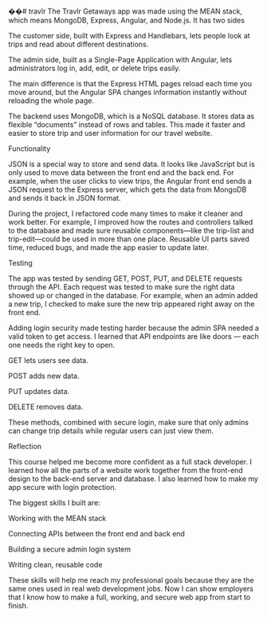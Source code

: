 ��#   t r a v l r 
 
 The Travlr Getaways app was made using the MEAN stack, which means MongoDB, Express, Angular, and Node.js. It has two sides

The customer side, built with Express and Handlebars, lets people look at trips and read about different destinations.

The admin side, built as a Single-Page Application with Angular, lets administrators log in, add, edit, or delete trips easily.

The main difference is that the Express HTML pages reload each time you move around, but the Angular SPA changes information instantly without reloading the whole page.

The backend uses MongoDB, which is a NoSQL database. It stores data as flexible “documents” instead of rows and tables. This made it faster and easier to store trip and user information for our travel website.

 Functionality

JSON is a special way to store and send data. It looks like JavaScript but is only used to move data between the front end and the back end. For example, when the user clicks to view trips, the Angular front end sends a JSON request to the Express server, which gets the data from MongoDB and sends it back in JSON format.

During the project, I refactored code many times to make it cleaner and work better. For example, I improved how the routes and controllers talked to the database and made sure reusable components—like the trip-list and trip-edit—could be used in more than one place. Reusable UI parts saved time, reduced bugs, and made the app easier to update later.

Testing

The app was tested by sending GET, POST, PUT, and DELETE requests through the API. Each request was tested to make sure the right data showed up or changed in the database. For example, when an admin added a new trip, I checked to make sure the new trip appeared right away on the front end.

Adding login security made testing harder because the admin SPA needed a valid token to get access. I learned that API endpoints are like doors — each one needs the right key  to open.

GET lets users see data.

POST adds new data.

PUT updates data.

DELETE removes data.

These methods, combined with secure login, make sure that only admins can change trip details while regular users can just view them.

Reflection

This course helped me become more confident as a full stack developer. I learned how all the parts of a website work together from the front-end design to the back-end server and database. I also learned how to make my app secure with login protection.

The biggest skills I built are:

Working with the MEAN stack

Connecting APIs between the front end and back end

Building a secure admin login system

Writing clean, reusable code

These skills will help me reach my professional goals because they are the same ones used in real web development jobs. Now I can show employers that I know how to make a full, working, and secure web app from start to finish.
